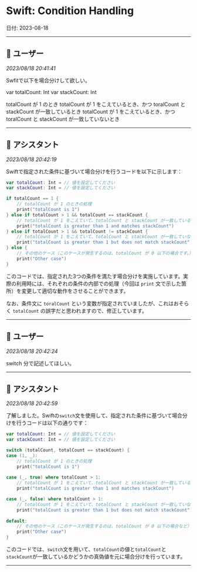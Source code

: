 # Swift: Condition Handling

日付: 2023-08-18

---

## 👤 ユーザー
*2023/08/18 20:41:41*

Swfitで以下を場合分けして欲しい。

var totalCount: Int
var stackCount: Int

totalCount が 1 のとき
totalCount が 1 をこえているとき、かつ toralCount と stackCount が一致しているとき
totalCount が 1 をこえているとき、かつ toralCount と stackCount が一致していないとき

---

## 🤖 アシスタント
*2023/08/18 20:42:19*

Swiftで指定された条件に基づいて場合分けを行うコードを以下に示します：

```swift
var totalCount: Int = // 値を設定してください
var stackCount: Int = // 値を設定してください

if totalCount == 1 {
    // totalCount が 1 のときの処理
    print("totalCount is 1")
} else if totalCount > 1 && totalCount == stackCount {
    // totalCount が 1 をこえていて、totalCount と stackCount が一致しているときの処理
    print("totalCount is greater than 1 and matches stackCount")
} else if totalCount > 1 && totalCount != stackCount {
    // totalCount が 1 をこえていて、totalCount と stackCount が一致していないときの処理
    print("totalCount is greater than 1 but does not match stackCount")
} else {
    // その他のケース（このケースが発生するのは、totalCount が 0 以下の場合です。）
    print("Other case")
}
```

このコードでは、指定された3つの条件を満たす場合分けを実施しています。実際の利用時には、それぞれの条件の内部での処理（今回は `print` 文で示した箇所）を変更して適切な動作をさせることができます。

なお、条件文に `toralCount` という変数が指定されていましたが、これはおそらく `totalCount` の誤字だと思われますので、修正しています。

---

## 👤 ユーザー
*2023/08/18 20:42:24*

switch 分で記述してほしい。

---

## 🤖 アシスタント
*2023/08/18 20:42:59*

了解しました。Swiftの`switch`文を使用して、指定された条件に基づいて場合分けを行うコードは以下の通りです：

```swift
var totalCount: Int = // 値を設定してください
var stackCount: Int = // 値を設定してください

switch (totalCount, totalCount == stackCount) {
case (1, _):
    // totalCount が 1 のときの処理
    print("totalCount is 1")
    
case (_, true) where totalCount > 1:
    // totalCount が 1 をこえていて、totalCount と stackCount が一致しているときの処理
    print("totalCount is greater than 1 and matches stackCount")

case (_, false) where totalCount > 1:
    // totalCount が 1 をこえていて、totalCount と stackCount が一致していないときの処理
    print("totalCount is greater than 1 but does not match stackCount")
    
default:
    // その他のケース（このケースが発生するのは、totalCount が 0 以下の場合など）
    print("Other case")
}
```

このコードでは、`switch`文を用いて、`totalCount`の値と`totalCount`と`stackCount`が一致しているかどうかの真偽値を元に場合分けを行っています。

---
